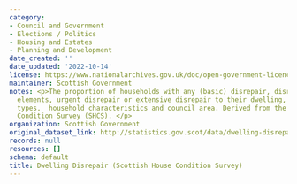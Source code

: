 ```yaml
---
category:
- Council and Government
- Elections / Politics
- Housing and Estates
- Planning and Development
date_created: ''
date_updated: '2022-10-14'
license: https://www.nationalarchives.gov.uk/doc/open-government-licence/version/3/
maintainer: Scottish Government
notes: <p>The proportion of households with any (basic) disrepair, disrepair to critical
  elements, urgent disrepair or extensive disrepair to their dwelling, by dwelling
  types,  household characteristics and council area. Derived from the Scottish House
  Condition Survey (SHCS). </p>
organization: Scottish Government
original_dataset_link: http://statistics.gov.scot/data/dwelling-disrepair-scottish-house-condition-survey
records: null
resources: []
schema: default
title: Dwelling Disrepair (Scottish House Condition Survey)
---
```


